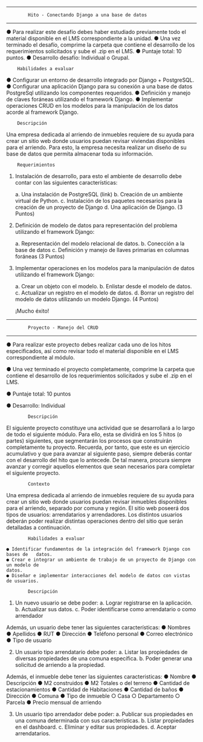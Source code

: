---------------------------------------------------------------------
          	Hito - Conectando Django a una base de datos
---------------------------------------------------------------------

● Para realizar este desafío debes haber estudiado previamente todo el material
disponible en el LMS correspondiente a la unidad.
● Una vez terminado el desafío, comprime la carpeta que contiene el desarrollo de los
requerimientos solicitados y sube el .zip en el LMS.
● Puntaje total: 10 puntos.
● Desarrollo desafío: Individual o Grupal.

	    Habilidades a evaluar

● Configurar un entorno de desarrollo integrado por Django + PostgreSQL.
● Configurar una aplicación Django para su conexión a una base de datos PostgreSql
utilizando los componentes requeridos.
● Definición y manejo de claves foráneas utilizando el framework Django.
● Implementar operaciones CRUD en los modelos para la manipulación de los datos
acorde al framework Django.

	    Descripción

Una empresa dedicada al arriendo de inmuebles requiere de su ayuda para crear un sitio web
donde usuarios puedan revisar viviendas disponibles para el arriendo. Para esto, la empresa
necesita realizar un diseño de su base de datos que permita almacenar toda su información.

	    Requerimientos

1. Instalación de desarrollo, para esto el ambiente de desarrollo debe contar con las
siguientes características:

	a. Una instalación de PostgreSQL (link)
	b. Creación de un ambiente virtual de Python.
	c. Instalación de los paquetes necesarios para la creación de un proyecto de Django
	d. Una aplicación de Django.
	(3 Puntos)

2. Definición de modelo de datos para representación del problema utilizando el
framework Django:

	a. Representación del modelo relacional de datos.
	b. Conección a la base de datos
	c. Definición y manejo de llaves primarias en columnas foráneas
	(3 Puntos)

3. Implementar operaciones en los modelos para la manipulación de datos utilizando el
framework Django:

	a. Crear un objeto con el modelo.
	b. Enlistar desde el modelo de datos.
	c. Actualizar un registro en el modelo de datos.
	d. Borrar un registro del modelo de datos utilizando un modelo Django.
	(4 Puntos)

      ¡Mucho éxito!

--------------------------------------------------------
            Proyecto - Manejo del CRUD
--------------------------------------------------------

● Para realizar este proyecto debes realizar cada uno de los hitos especificados, así
como revisar todo el material disponible en el LMS correspondiente al módulo.

● Una vez terminado el proyecto completamente, comprime la carpeta que contiene el
desarrollo de los requerimientos solicitados y sube el .zip en el LMS.

● Puntaje total: 10 puntos

● Desarrollo: Individual

            Descripción

El siguiente proyecto constituye una actividad que se desarrollará a lo largo de todo el
siguiente módulo. Para ello, esta se dividirá en los 5 hitos (o partes) siguientes, que
segmentarán los procesos que construirán completamente tu proyecto. Recuerda, por tanto,
que este es un ejercicio acumulativo y que para avanzar al siguiente paso, siempre deberás
contar con el desarrollo del hito que lo antecede. De tal manera, procura siempre avanzar y
corregir aquellos elementos que sean necesarios para completar el siguiente proyecto.

            Contexto

Una empresa dedicada al arriendo de inmuebles requiere de su ayuda para crear un sitio
web donde usuarios puedan revisar inmuebles disponibles para el arriendo, separado por
comuna y región. El sitio web poseerá dos tipos de usuarios: arrendatarios y arrendadores.
Los distintos usuarios deberán poder realizar distintas operaciones dentro del sitio que
serán detalladas a continuación.

            Habilidades a evaluar

	● Identificar fundamentos de la integración del framework Django con bases de 	datos.
	● Crear e integrar un ambiente de trabajo de un proyecto de Django con un modelo de
	datos.
	● Diseñar e implementar interacciones del modelo de datos con vistas de usuarios.

            Descripción

1. Un nuevo usuario se debe poder:
	a. Lograr registrarse en la aplicación.
	b. Actualizar sus datos.
	c. Poder identificarse como arrendatario o como arrendador

Además, un usuario debe tener las siguientes características:
	● Nombres
	● Apellidos
	● RUT
	● Dirección
	● Teléfono personal
	● Correo electrónico
	● Tipo de usuario

2. Un usuario tipo arrendatario debe poder:
	a. Listar las propiedades de diversas propiedades de una comuna específica.
	b. Poder generar una solicitud de arriendo a la propiedad.

Además, el inmueble debe tener las siguientes caracteristicas:
	● Nombre
	● Descripción
	● M2 construidos
	● M2 Totales o del terreno
	● Cantidad de estacionamientos
	● Cantidad de Habitaciones
	● Cantidad de baños
	● Dirección
	● Comuna
	● Tipo de inmueble
		○ Casa
		○ Departamento
		○ Parcela
	● Precio mensual de arriendo

3. Un usuario tipo arrendador debe poder:
	a. Publicar sus propiedades en una comuna determinada con sus características.
	b. Listar propiedades en el dashboard.
	c. Eliminar y editar sus propiedades.
	d. Aceptar arrendatarios.